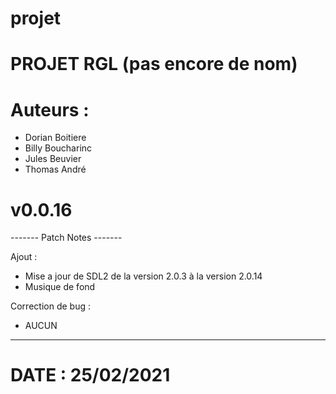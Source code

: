 # projet

# PROJET RGL (pas encore de nom)

# Auteurs :
  - Dorian Boitiere
  - Billy Boucharinc
  - Jules Beuvier
  - Thomas André

# v0.0.16

------- Patch Notes -------

Ajout :
  - Mise a jour de SDL2 de la version 2.0.3 à la version 2.0.14
  - Musique de fond

Correction de bug :
  - AUCUN

---------------------------

# DATE : 25/02/2021
